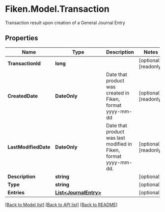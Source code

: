 # Fiken.Model.Transaction
Transaction result upon creation of a General Journal Entry

## Properties

Name | Type | Description | Notes
------------ | ------------- | ------------- | -------------
**TransactionId** | **long** |  | [optional] [readonly] 
**CreatedDate** | **DateOnly** | Date that product was created in Fiken, format yyyy-mm-dd | [optional] [readonly] 
**LastModifiedDate** | **DateOnly** | Date that product was last modified in Fiken, format yyyy-mm-dd. | [optional] [readonly] 
**Description** | **string** |  | [optional] 
**Type** | **string** |  | [optional] 
**Entries** | [**List&lt;JournalEntry&gt;**](JournalEntry.md) |  | [optional] 

[[Back to Model list]](../../README.md#documentation-for-models) [[Back to API list]](../../README.md#documentation-for-api-endpoints) [[Back to README]](../../README.md)

